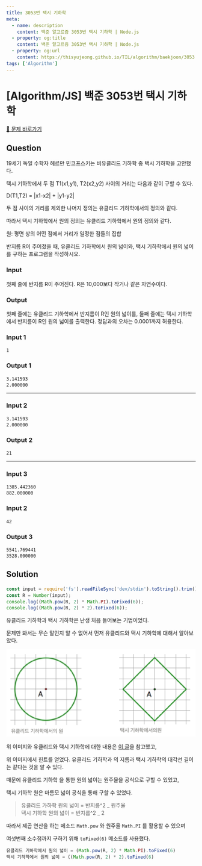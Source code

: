 ```yaml
---
title: 3053번 택시 기하학
meta:
  - name: description
    content: 백준 알고르즘 3053번 택시 기하학 | Node.js
  - property: og:title
    content: 백준 알고르즘 3053번 택시 기하학 | Node.js
  - property: og:url
    content: https://thisyujeong.github.io/TIL/algorithm/baekjoon/3053.html
tags: ['Algorithm']
---
```


# [Algorithm/JS] 백준 3053번 택시 기하학

[🔗 문제 바로가기](https://www.acmicpc.net/problem/3053)

## Question

19세기 독일 수학자 헤르만 민코프스키는 비유클리드 기하학 중 택시 기하학을 고안했다.

택시 기하학에서 두 점 T1(x1,y1), T2(x2,y2) 사이의 거리는 다음과 같이 구할 수 있다.

D(T1,T2) = |x1-x2| + |y1-y2|

두 점 사이의 거리를 제외한 나머지 정의는 유클리드 기하학에서의 정의와 같다.

따라서 택시 기하학에서 원의 정의는 유클리드 기하학에서 원의 정의와 같다.

원: 평면 상의 어떤 점에서 거리가 일정한 점들의 집합

반지름 R이 주어졌을 때, 유클리드 기하학에서 원의 넓이와, 택시 기하학에서 원의 넓이를 구하는 프로그램을 작성하시오.

### Input

첫째 줄에 반지름 R이 주어진다. R은 10,000보다 작거나 같은 자연수이다.

### Output

첫째 줄에는 유클리드 기하학에서 반지름이 R인 원의 넓이를, 둘째 줄에는 택시 기하학에서 반지름이 R인 원의 넓이를 출력한다. 정답과의 오차는 0.0001까지 허용한다.

### Input 1

```
1
```

### Output 1

```
3.141593
2.000000
```

---

### Input 2

```
3.141593
2.000000
```

### Output 2

```
21
```

---

### Input 3

```
1385.442360
882.000000
```

### Input 2

```
42
```

### Output 3

```
5541.769441
3528.000000
```

## Solution

```js
const input = require('fs').readFileSync('dev/stdin').toString().trim();
const R = Number(input);
console.log((Math.pow(R, 2) * Math.PI).toFixed(6));
console.log((Math.pow(R, 2) * 2).toFixed(6));
```

유클리드 기하학과 택시 기하학은 난생 처음 들어보는 기법이었다.

문제만 봐서는 무슨 말인지 알 수 없어서 먼저 유클리드와 택시 기하학에 대해서 알아보았다.

<img src="../../.vuepress/public/image/algorithm-3053.png" />

위 이미지와 유클리드와 택시 기하학에 대한 내용은 [이 글](https://m.blog.naver.com/alwaysneoi/100172516753)을 참고했고,

위 이미지에서 힌트를 얻었다. 유클리드 기하학과 의 지름과 택시 기하학의 대각선 길이는 같다는 것을 알 수 있다.

때문에 유클리드 기하학 을 통한 원의 넓이는 원주율을 공식으로 구할 수 있었고,

택시 기하학 원은 마름모 넓이 공식을 통해 구할 수 있었다.

> 유클리드 가하학 원의 넓이 = 반지름^2 _ 원주율  
> 택시 기하학 원의 넓이 = 반지름^2 _ 2

따라서 제곱 연산을 하는 메소드 `Math.pow` 와 원주율 `Math.PI` 를 활용할 수 있으며

여섯번째 소수점까지 구하기 위해 `toFixed(6)` 메소드를 사용했다.

```js
유클리드 기하학에서 원의 넓이 = (Math.pow(R, 2) * Math.PI).toFixed(6)
택시 기하학에서 원의 넓이 = ((Math.pow(R, 2) * 2).toFixed(6)
```
